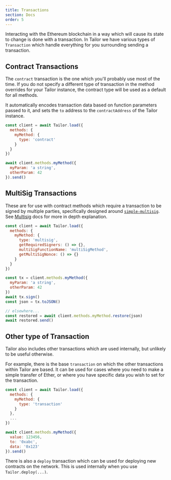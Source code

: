 ```yaml
---
title: Transactions
section: Docs
order: 5
---
```


Interacting with the Ethereum blockchain in a way which will cause its state to change is done with a transaction. In Tailor we have various types of `Transaction` which handle everything for you surrounding sending a transaction.

## Contract Transactions

The `contract` transaction is the one which you'll probably use most of the time. If you do not specify a different type of transaction in the method overrides for your Tailor instance, the contract type will be used as a default for all methods.

It automatically encodes transaction data based on function parameters passed to it, and sets the `to` address to the `contractAddress` of the Tailor instance.

```js
const client = await Tailor.load({
  methods: {
    myMethod: {
      type: 'contract'
    }
  }
})

await client.methods.myMethod({
  myParam: 'a string',
  otherParam: 42
}).send()
```

## MultiSig Transactions

These are for use with contract methods which require a transaction to be signed by multiple parties, specifically designed around [`simple-multisig`](https://github.com/christianlundkvist/simple-multisig). See [Multisig](https://docs.colony.io/tailor/docs-multisignature-transactions/) docs for more in depth explanation.

```js
const client = await Tailor.load({
  methods: {
    myMethod: {
      type: 'multisig',
      getRequiredSigners: () => {},
      multiSigFunctionName: 'multiSigMethod',
      getMultiSigNonce: () => {}
    }
  }
})

const tx = client.methods.myMethod({
  myParam: 'a string',
  otherParam: 42
})
await tx.sign()
const json = tx.toJSON()

// elsewhere...
const restored = await client.methods.myMethod.restore(json)
await restored.send()
```

## Other type of Transaction

Tailor also includes other transactions which are used internally, but unlikely to be useful otherwise.

For example, there is the base `transaction` on which the other transactions within Tailor are based. It can be used for cases where you need to make a simple transfer of Ether, or where you have specific data you wish to set for the transaction.

```js
const client = await Tailor.load({
  methods: {
    myMethod: {
      type: 'transaction'
    }
  },
  ...
})

await client.methods.myMethod({
  value: 123456,
  to: '0xabc',
  data: '0x123'
}).send()
```

There is also a `deploy` transaction which can be used for deploying new contracts on the network. This is used internally when you use `Tailor.deploy(...)`.
